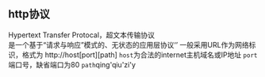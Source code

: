 ## http协议
Hypertext Transfer Protocal，超文本传输协议
<br>
是一个基于“请求与响应”模式的、无状态的应用层协议‘’
一般采用URL作为网络标识，格式为 http://host[port][path]
`host`为合法的internet主机域名或IP地址
`port`端口号，缺省端口为80
`path`qing'qiu'zi'y
<!--stackedit_data:
eyJoaXN0b3J5IjpbMTc5ODIxODEwOV19
-->